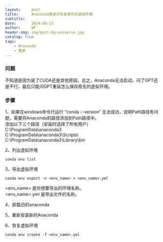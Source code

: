 ```yaml
---
layout:     post
title:      Anaconda重装并恢复原先的虚拟环境
subtitle:   
date:       2024-09-13
author:     WT
header-img: img/post-bg-universe.jpg
catalog: true
tags:
    - Anaconda
    - 重装
---
```


### 问题
不知道是因为装了CUDA还是其他原因，总之，Anaconda无法启动，问了GPT还是不行，最后只能问GPT重装怎么保存原先的虚拟环境。


### 步骤

1、如果在windows命令行运行 “conda --version” 无法成功，说明Path路径有问题，需要将Anaconda的路径添加到Path路径中。  
添加以下三个路径（安装时选择了所有用户）  
C:\ProgramData\anaconda3  
C:\ProgramData\anaconda3\Scripts\  
C:\ProgramData\anaconda3\Library\bin    


2、列出虚拟环境
```
conda env list
```

3、导出虚拟环境

```
conda env export -n <env_name> > <env_name>.yml
```  
<env_name> 是你想要导出的环境名称。  
<env_name>.yml 是导出文件的名称。  



4、卸载旧的anaconda  

5、重新安装新的Anaconda  

6、恢复虚拟环境  

```
conda env create -f <env_name>.yml

```











 


